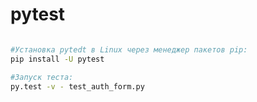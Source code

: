 # pytest

``` bash

#Установка pytedt в Linux через менеджер пакетов pip:
pip install -U pytest

#Запуск теста:
py.test -v - test_auth_form.py 

``` 

